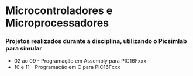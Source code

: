 <h1>Microcontroladores e Microprocessadores</h1>
<h3>Projetos realizados durante a disciplina, utilizando o Picsimlab para simular</h3>
<ul>
  <li>02 ao 09 - Programação em Assembly para PIC16Fxxx</li>
  <li>10 e 11  - Programação em C para PIC16Fxxx</li>
</ul>
